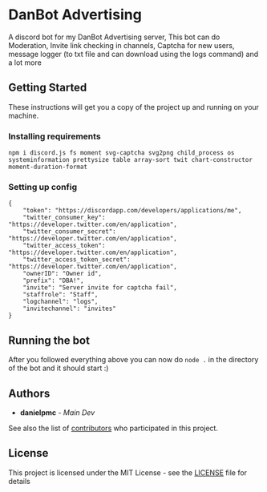 # DanBot Advertising
A discord bot for my DanBot Advertising server, This bot can do Moderation, Invite link checking in channels, Captcha for new users, message logger (to txt file and can download using the logs command) and a lot more
## Getting Started
These instructions will get you a copy of the project up and running on your machine.

### Installing requirements 
```
npm i discord.js fs moment svg-captcha svg2png child_process os systeminformation prettysize table array-sort twit chart-constructor moment-duration-format 
```

### Setting up config
```
{
    "token": "https://discordapp.com/developers/applications/me",
    "twitter_consumer_key": "https://developer.twitter.com/en/application",
    "twitter_consumer_secret": "https://developer.twitter.com/en/application",
    "twitter_access_token": "https://developer.twitter.com/en/application",
    "twitter_access_token_secret": "https://developer.twitter.com/en/application",
    "ownerID": "Owner id",
    "prefix": "DBA!",
    "invite": "Server invite for captcha fail",
    "staffrole": "Staff",
    "logchannel": "logs",
    "invitechannel": "invites"
}
```

## Running the bot
After you followed everything above you can now do `node .` in the directory of the bot and it should start :)

## Authors

* **danielpmc** - *Main Dev*

See also the list of [contributors](https://github.com/danbot-devs/DanBot-Advertising/contributors) who participated in this project.

## License

This project is licensed under the MIT License - see the [LICENSE](LICENSE) file for details
